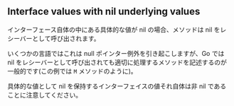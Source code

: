 ## Interface values with nil underlying values

インターフェース自体の中にある具体的な値が nil の場合、メソッドは nil をレシーバーとして呼び出されます。

いくつかの言語ではこれは null ポインター例外を引き起こしますが、Go では nil をレシーバーとして呼び出されても適切に処理するメソッドを記述するのが一般的です(この例では `M` メソッドのように)。

具体的な値として nil を保持するインターフェイスの値それ自体は非 nil であることに注意してください。
